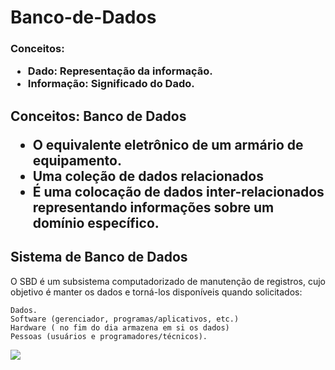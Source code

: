 # Banco-de-Dados

<h3>Conceitos:</h>

- Dado: Representação da informação.
- Informação: Significado do Dado.

<h2>Conceitos: Banco de Dados</h>

- O equivalente eletrônico de um armário de equipamento.
- Uma coleção de dados relacionados
- É uma colocação de dados inter-relacionados representando informações sobre um domínio específico.

## Sistema de Banco de Dados

O SBD é um subsistema computadorizado de manutenção de registros, cujo objetivo é manter os dados e torná-los disponíveis quando solicitados:

    Dados. 
    Software (gerenciador, programas/aplicativos, etc.)
    Hardware ( no fim do dia armazena em si os dados)
    Pessoas (usuários e programadores/técnicos).

<img src="https://lh3.googleusercontent.com/BY3J4l6f2-V1b7kGCaBtGG2tiqEpwJqthbORT47WQMGd578-I3ZZfWoGk_FVCHy77tadLIeDwATVCHx-VBnd0LpJjyyxqYGUCDntIMVOpWUuC6lmWg9W0AHjYkkHd2lVxbBIXpj86xJwgMUgx1_nf7M">
